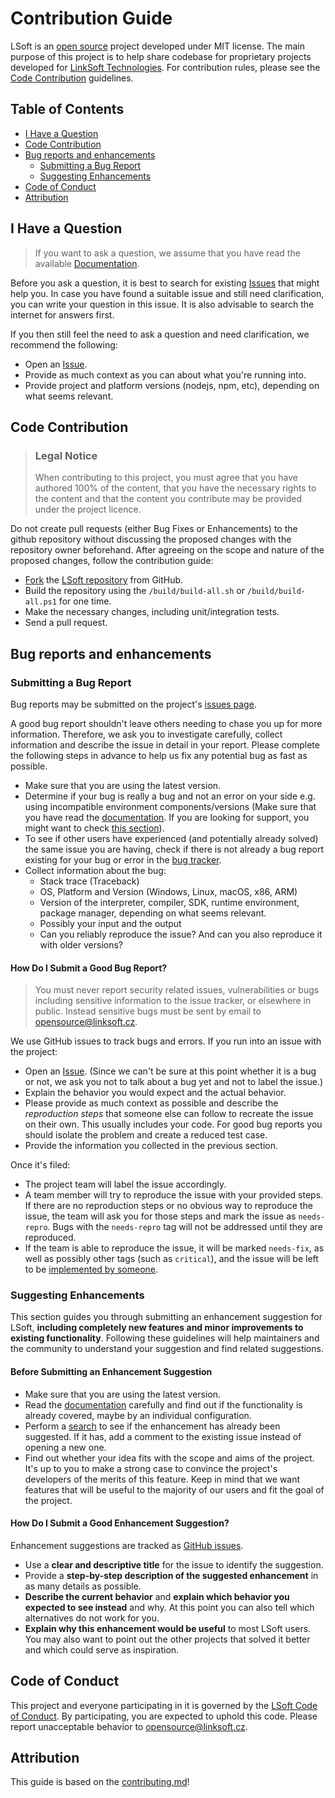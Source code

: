 <!-- omit in toc -->
# Contribution Guide

LSoft is an [open source](https://github.com/Linksofteu) project developed under MIT license. The main purpose of this project is to help share codebase for proprietary projects developed for [LinkSoft Technologies](https://www.linksoft.eu/). For contribution rules, please see the [Code Contribution](#code-contribution) guidelines.

<!-- omit in toc -->
## Table of Contents

- [I Have a Question](#i-have-a-question)
- [Code Contribution](#code-contribution)
- [Bug reports and enhancements](#bug-reports-and-enhancements)
  - [Submitting a Bug Report](#submitting-a-bug-report)
  - [Suggesting Enhancements](#suggesting-enhancements)
- [Code of Conduct](#code-of-conduct)
- [Attribution](#attribution)

## I Have a Question

> If you want to ask a question, we assume that you have read the available [Documentation]().

Before you ask a question, it is best to search for existing [Issues](https://github.com/Linksofteu/LSoft/issues) that might help you. In case you have found a suitable issue and still need clarification, you can write your question in this issue. It is also advisable to search the internet for answers first.

If you then still feel the need to ask a question and need clarification, we recommend the following:

- Open an [Issue](https://github.com/Linksofteu/LSoft/issues/new).
- Provide as much context as you can about what you're running into.
- Provide project and platform versions (nodejs, npm, etc), depending on what seems relevant.

## Code Contribution

<!-- omit in toc -->
> ### Legal Notice
> When contributing to this project, you must agree that you have authored 100% of the content, that you have the necessary rights to the content and that the content you contribute may be provided under the project licence.

Do not create pull requests (either Bug Fixes or Enhancements) to the github repository without discussing the proposed changes with the repository owner beforehand. After agreeing on the scope and nature of the proposed changes, follow the contribution guide:

- [Fork](https://docs.github.com/en/free-pro-team@latest/github/getting-started-with-github/fork-a-repo) the [LSoft repository](https://github.com/Linksofteu/LSoft) from GitHub.
- Build the repository using the `/build/build-all.sh` or `/build/build-all.ps1` for one time.
- Make the necessary changes, including unit/integration tests.
- Send a pull request.

## Bug reports and enhancements

### Submitting a Bug Report

Bug reports may be submitted on the project's [issues page](https://github.com/Linksofteu/LSoft/issues).

A good bug report shouldn't leave others needing to chase you up for more information. Therefore, we ask you to investigate carefully, collect information and describe the issue in detail in your report. Please complete the following steps in advance to help us fix any potential bug as fast as possible.

- Make sure that you are using the latest version.
- Determine if your bug is really a bug and not an error on your side e.g. using incompatible environment components/versions (Make sure that you have read the [documentation](). If you are looking for support, you might want to check [this section](#i-have-a-question)).
- To see if other users have experienced (and potentially already solved) the same issue you are having, check if there is not already a bug report existing for your bug or error in the [bug tracker](https://github.com/Linksofteu/LSoft/issues?q=label%3Abug).
- Collect information about the bug:
  - Stack trace (Traceback)
  - OS, Platform and Version (Windows, Linux, macOS, x86, ARM)
  - Version of the interpreter, compiler, SDK, runtime environment, package manager, depending on what seems relevant.
  - Possibly your input and the output
  - Can you reliably reproduce the issue? And can you also reproduce it with older versions?

<!-- omit in toc -->
#### How Do I Submit a Good Bug Report?

> You must never report security related issues, vulnerabilities or bugs including sensitive information to the issue tracker, or elsewhere in public. Instead sensitive bugs must be sent by email to <opensource@linksoft.cz>.
<!-- You may add a PGP key to allow the messages to be sent encrypted as well. -->

We use GitHub issues to track bugs and errors. If you run into an issue with the project:

- Open an [Issue](https://github.com/Linksofteu/LSoft/issues/new). (Since we can't be sure at this point whether it is a bug or not, we ask you not to talk about a bug yet and not to label the issue.)
- Explain the behavior you would expect and the actual behavior.
- Please provide as much context as possible and describe the *reproduction steps* that someone else can follow to recreate the issue on their own. This usually includes your code. For good bug reports you should isolate the problem and create a reduced test case.
- Provide the information you collected in the previous section.

Once it's filed:

- The project team will label the issue accordingly.
- A team member will try to reproduce the issue with your provided steps. If there are no reproduction steps or no obvious way to reproduce the issue, the team will ask you for those steps and mark the issue as `needs-repro`. Bugs with the `needs-repro` tag will not be addressed until they are reproduced.
- If the team is able to reproduce the issue, it will be marked `needs-fix`, as well as possibly other tags (such as `critical`), and the issue will be left to be [implemented by someone](#code-contribution).

### Suggesting Enhancements

This section guides you through submitting an enhancement suggestion for LSoft, **including completely new features and minor improvements to existing functionality**. Following these guidelines will help maintainers and the community to understand your suggestion and find related suggestions.

<!-- omit in toc -->
#### Before Submitting an Enhancement Suggestion

- Make sure that you are using the latest version.
- Read the [documentation]() carefully and find out if the functionality is already covered, maybe by an individual configuration.
- Perform a [search](https://github.com/Linksofteu/LSoft/issues) to see if the enhancement has already been suggested. If it has, add a comment to the existing issue instead of opening a new one.
- Find out whether your idea fits with the scope and aims of the project. It's up to you to make a strong case to convince the project's developers of the merits of this feature. Keep in mind that we want features that will be useful to the majority of our users and fit the goal of the project.

<!-- omit in toc -->
#### How Do I Submit a Good Enhancement Suggestion?

Enhancement suggestions are tracked as [GitHub issues](https://github.com/Linksofteu/LSoft/issues).

- Use a **clear and descriptive title** for the issue to identify the suggestion.
- Provide a **step-by-step description of the suggested enhancement** in as many details as possible.
- **Describe the current behavior** and **explain which behavior you expected to see instead** and why. At this point you can also tell which alternatives do not work for you.
- **Explain why this enhancement would be useful** to most LSoft users. You may also want to point out the other projects that solved it better and which could serve as inspiration.

## Code of Conduct

This project and everyone participating in it is governed by the
[LSoft Code of Conduct](https://github.com/Linksofteu/.github/blob/main/CODE_OF_CONDUCT.md).
By participating, you are expected to uphold this code. Please report unacceptable behavior
to <opensource@linksoft.cz>.

## Attribution
This guide is based on the [contributing.md](https://contributing.md/generator)!